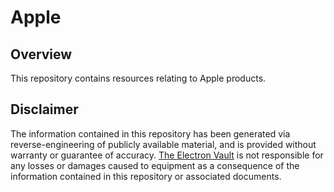 # Apple

## Overview
This repository contains resources relating to Apple products.

## Disclaimer
The information contained in this repository has been generated via reverse-engineering of publicly available material, and is provided without warranty or guarantee of accuracy. [The Electron Vault](https://www.theelectronvault.com/) is not responsible for any losses or damages caused to equipment as a consequence of the information contained in this repository or associated documents.

